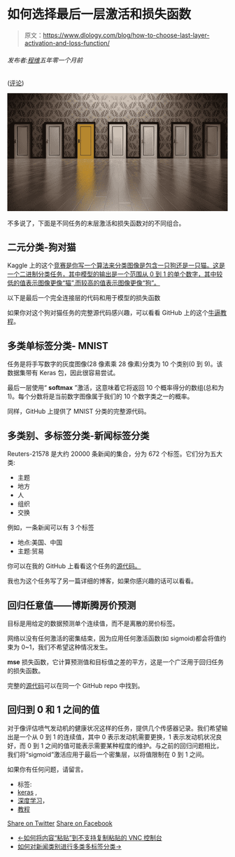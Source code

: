 # 如何选择最后一层激活和损失函数

> 原文：<https://www.dlology.com/blog/how-to-choose-last-layer-activation-and-loss-function/>

###### 发布者:[程维](/blog/author/Chengwei/)五年零一个月前

([评论](/blog/how-to-choose-last-layer-activation-and-loss-function/#disqus_thread))

![choices](img/7f0fbf636928d4f710af2d9f6b100ff7.png)

不多说了，下面是不同任务的末层激活和损失函数对的不同组合。

## 二元分类-狗对猫

Kaggle 上的这个[竞赛是你写一个算法来分类图像是包含一只狗还是一只猫。这是一个二进制分类任务，其中模型的输出是一个范围从 0 到 1 的单个数字，其中较低的值表示图像更像“猫”,而较高的值表示图像更像“狗”。](https://www.kaggle.com/c/dogs-vs-cats)

以下是最后一个完全连接层的代码和用于模型的损失函数

如果你对这个狗对猫任务的完整源代码感兴趣，可以看看 GitHub 上的这个[牛逼教程](https://github.com/fchollet/deep-learning-with-python-notebooks/blob/master/5.2-using-convnets-with-small-datasets.ipynb)。

## 多类单标签分类- MNIST

任务是将手写数字的灰度图像(28 像素乘 28 像素)分类为 10 个类别(0 到 9)。该数据集带有 Keras 包，因此很容易尝试。

最后一层使用“ **softmax** ”激活，这意味着它将返回 10 个概率得分的数组(总和为 1)。每个分数将是当前数字图像属于我们的 10 个数字类之一的概率。

同样，GitHub 上提供了 MNIST 分类的完整源代码。

## 多类别、多标签分类-新闻标签分类

Reuters-21578 是大约 20000 条新闻的集合，分为 672 个标签。它们分为五大类:

*   主题
*   地方
*   人
*   组织
*   交换

例如，一条新闻可以有 3 个标签

*   地点:美国、中国
*   主题:贸易

你可以在我的 GitHub 上看看这个任务的[源代码。](https://github.com/Tony607/Text_multi-class_multi-label_Classification)

我也为这个任务写了另一篇详细的博客，如果你感兴趣的话可以看看。

## 回归任意值——博斯腾房价预测

目标是用给定的数据预测单个连续值，而不是离散的房价标签。

网络以没有任何激活的密集结束，因为应用任何激活函数(如 sigmoid)都会将值约束为 0~1，我们不希望这种情况发生。

**mse** 损失函数，它计算预测值和目标值之差的平方，这是一个广泛用于回归任务的损失函数。

完整的[源代码](https://nbviewer.jupyter.org/github/fchollet/deep-learning-with-python-notebooks/blob/master/3.7-predicting-house-prices.ipynb)可以在同一个 GitHub repo 中找到。

## 回归到 0 和 1 之间的值

对于像评估喷气发动机的健康状况这样的任务，提供几个传感器记录。我们希望输出是一个从 0 到 1 的连续值，其中 0 表示发动机需要更换，1 表示发动机状况良好，而 0 到 1 之间的值可能表示需要某种程度的维护。与之前的回归问题相比，我们将“sigmoid”激活应用于最后一个密集层，以将值限制在 0 到 1 之间。

如果你有任何问题，请留言。

*   标签:
*   [keras](/blog/tag/keras/) ,
*   [深度学习](/blog/tag/deep-learning/)，
*   [教程](/blog/tag/tutorial/)

[Share on Twitter](https://twitter.com/intent/tweet?url=https%3A//www.dlology.com/blog/how-to-choose-last-layer-activation-and-loss-function/&text=How%20to%20choose%20Last-layer%20activation%20and%20loss%20function) [Share on Facebook](https://www.facebook.com/sharer/sharer.php?u=https://www.dlology.com/blog/how-to-choose-last-layer-activation-and-loss-function/)

*   [←如何将内容“粘贴”到不支持复制粘贴的 VNC 控制台](/blog/how-to-paste-content-to-a-vnc-console-which-does-not-support-copy-and-paste/)
*   [如何对新闻类别进行多类多标签分类→](/blog/how-to-do-multi-class-multi-label-classification-for-news-categories/)